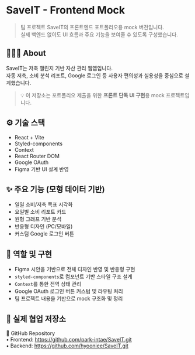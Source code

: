 # SaveIT - Frontend Mock

> 팀 프로젝트 SaveIT의 프론트엔드 포트폴리오용 mock 버전입니다.  
> 실제 백엔드 없이도 UI 흐름과 주요 기능을 보여줄 수 있도록 구성했습니다.

## 👩🏻‍💻 About

SaveIT는 저축 챌린지 기반 자산 관리 웹앱입니다.  
자동 저축, 소비 분석 리포트, Google 로그인 등 사용자 편의성과 실용성을 중심으로 설계했습니다.

> 💡 이 저장소는 포트폴리오 제출을 위한 **프론트 단독 UI 구현**용 mock 프로젝트입니다.

## ⚙️ 기술 스택

- React + Vite
- Styled-components
- Context
- React Router DOM
- Google OAuth
- Figma 기반 UI 설계 반영

## ✨ 주요 기능 (모형 데이터 기반)

- 일일 소비/저축 목표 시각화
- 요일별 소비 리포트 카드
- 원형 그래프 기반 분석
- 반응형 디자인 (PC/모바일)
- 커스텀 Google 로그인 버튼

## 🧩 역할 및 구현

- Figma 시안을 기반으로 전체 디자인 반영 및 반응형 구현
- `styled-components`로 컴포넌트 기반 스타일 구조 설계
- `Context`를 통한 전역 상태 관리
- Google OAuth 로그인 버튼 커스텀 및 라우팅 처리
- 팀 프로젝트 내용을 기반으로 mock 구조화 및 정리

## 📂 실제 협업 저장소

📁 GitHub Repository  
• Frontend: https://github.com/park-intae/SaveIT.git  
• Backend: https://github.com/hyooniee/SaveIT.git
